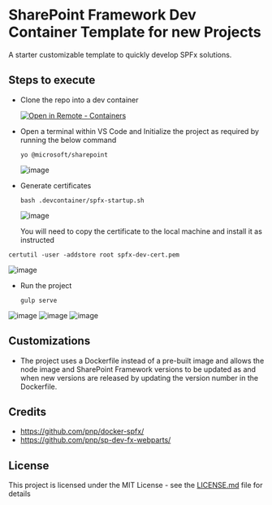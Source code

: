 # SharePoint Framework Dev Container Template for new Projects

A starter customizable template to quickly develop SPFx solutions. 

## Steps to execute
* Clone the repo into a dev container

   [![Open in Remote - Containers](https://img.shields.io/static/v1?style=for-the-badge&label=Remote%20-%20Containers&message=Open&color=blue&logo=visualstudiocode)](https://vscode.dev/redirect?url=vscode://ms-vscode-remote.remote-containers/cloneInVolume?url=https://github.com/SPFxDevcontainers/1.20.0)

* Open a terminal within VS Code and Initialize the project as required by running the below command

    ```
    yo @microsoft/sharepoint
    ```
    ![image](https://github.com/shajumohamed/spfxdevcon/assets/2860546/fb9b0106-5a7c-47ca-9dae-7aa3ef8f528e)

* Generate certificates

  ```
  bash .devcontainer/spfx-startup.sh
  ```
  ![image](https://github.com/shajumohamed/spfxdevcon/assets/2860546/2c435517-ab4b-47f1-a596-d78900eefa99)

  You will need to copy the certificate to the local machine and install it as instructed
```
certutil -user -addstore root spfx-dev-cert.pem
```
![image](https://github.com/shajumohamed/spfxdevcon/assets/2860546/86cbbbb4-1701-4ba6-b730-b4e8e46bcb6b)


* Run the project
  ```
  gulp serve
  ```
![image](https://github.com/shajumohamed/spfxdevcon/assets/2860546/277c9bf8-694f-4239-aa44-cd21f2688eb3)
![image](https://github.com/shajumohamed/spfxdevcon/assets/2860546/e23538ef-8908-4815-a7f4-392076d59a84)
![image](https://github.com/shajumohamed/spfxdevcon/assets/2860546/b2895880-f8bb-4e10-a2a7-d880946ba575)

## Customizations
* The project uses a Dockerfile instead of a pre-built image and allows the node image and SharePoint Framework versions to be updated as and when new versions are released by updating the version number in the Dockerfile.


## Credits 

* https://github.com/pnp/docker-spfx/
* https://github.com/pnp/sp-dev-fx-webparts/


## License

This project is licensed under the MIT License - see the [LICENSE.md](LICENSE.md) file for details

  
